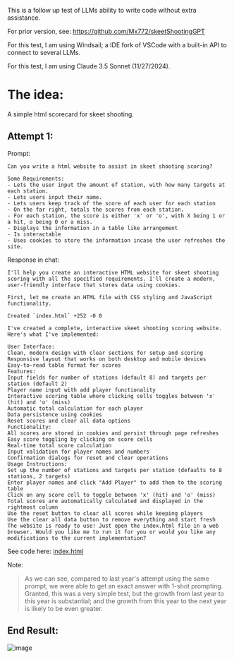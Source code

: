 This is a follow up test of LLMs ability to write code without extra assistance. 

For prior version, see: https://github.com/Mx772/skeetShootingGPT

For this test, I am using Windsail; a IDE fork of VSCode with a built-in API to connect to several LLMs. 

For this test, I am using Claude 3.5 Sonnet (11/27/2024).

# The idea:
A simple html scorecard for skeet shooting.

## Attempt 1:

Prompt:
```
Can you write a html website to assist in skeet shooting scoring? 

Some Requirements:
- Lets the user input the amount of station, with how many targets at each station. 
- Lets users input their name. 
- Lets users keep track of the score of each user for each station
- On the far right, totals the scores from each station. 
- For each station, the score is either 'x' or 'o', with X being 1 or a hit, o being 0 or a miss. 
- Displays the information in a table like arrangement
- Is interactable
- Uses cookies to store the information incase the user refreshes the site. 
```

Response in chat:

```
I'll help you create an interactive HTML website for skeet shooting scoring with all the specified requirements. I'll create a modern, user-friendly interface that stores data using cookies.

First, let me create an HTML file with CSS styling and JavaScript functionality.

Created `index.html` +252 -0 0

I've created a complete, interactive skeet shooting scoring website. Here's what I've implemented:

User Interface:
Clean, modern design with clear sections for setup and scoring
Responsive layout that works on both desktop and mobile devices
Easy-to-read table format for scores
Features:
Input fields for number of stations (default 8) and targets per station (default 2)
Player name input with add player functionality
Interactive scoring table where clicking cells toggles between 'x' (hit) and 'o' (miss)
Automatic total calculation for each player
Data persistence using cookies
Reset scores and clear all data options
Functionality:
All scores are stored in cookies and persist through page refreshes
Easy score toggling by clicking on score cells
Real-time total score calculation
Input validation for player names and numbers
Confirmation dialogs for reset and clear operations
Usage Instructions:
Set up the number of stations and targets per station (defaults to 8 stations, 2 targets)
Enter player names and click "Add Player" to add them to the scoring table
Click on any score cell to toggle between 'x' (hit) and 'o' (miss)
Total scores are automatically calculated and displayed in the rightmost column
Use the reset button to clear all scores while keeping players
Use the clear all data button to remove everything and start fresh
The website is ready to use! Just open the index.html file in a web browser. Would you like me to run it for you or would you like any modifications to the current implementation?

```

See code here:
[index.html](index.html)

Note:
> As we can see, compared to last year's attempt using the same prompt, we were able to get an exact answer with 1-shot prompting. Granted, this was a very simple test, but the growth from last year to this year is substantial; and the growth from this year to the next year is likely to be even greater.

## End Result:

![image](https://github.com/user-attachments/assets/588ea09b-04ee-4893-b8bd-1477fd6c8df1)

